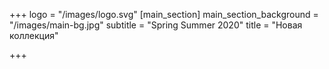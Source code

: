 +++
logo = "/images/logo.svg"
[main_section]
main_section_background = "/images/main-bg.jpg"
subtitle = "Spring Summer 2020"
title = "Новая коллекция"

+++
